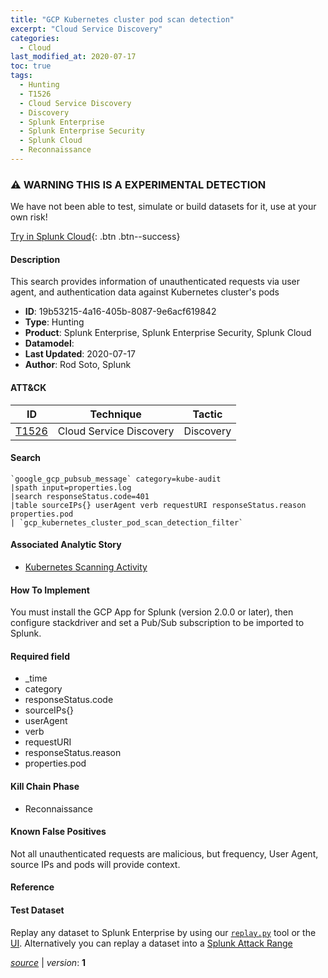 ```yaml
---
title: "GCP Kubernetes cluster pod scan detection"
excerpt: "Cloud Service Discovery"
categories:
  - Cloud
last_modified_at: 2020-07-17
toc: true
tags:
  - Hunting
  - T1526
  - Cloud Service Discovery
  - Discovery
  - Splunk Enterprise
  - Splunk Enterprise Security
  - Splunk Cloud
  - Reconnaissance
---
```


### ⚠️ WARNING THIS IS A EXPERIMENTAL DETECTION
We have not been able to test, simulate or build datasets for it, use at your own risk!


[Try in Splunk Cloud](https://www.splunk.com/en_us/cyber-security.html){: .btn .btn--success}

#### Description

This search provides information of unauthenticated requests via user agent, and authentication data against Kubernetes cluster&#39;s pods

- **ID**: 19b53215-4a16-405b-8087-9e6acf619842
- **Type**: Hunting
- **Product**: Splunk Enterprise, Splunk Enterprise Security, Splunk Cloud
- **Datamodel**: 
- **Last Updated**: 2020-07-17
- **Author**: Rod Soto, Splunk


#### ATT&CK

| ID          | Technique   | Tactic       |
| ----------- | ----------- |--------------|
| [T1526](https://attack.mitre.org/techniques/T1526/) | Cloud Service Discovery | Discovery |


#### Search

```
`google_gcp_pubsub_message` category=kube-audit 
|spath input=properties.log 
|search responseStatus.code=401 
|table sourceIPs{} userAgent verb requestURI responseStatus.reason properties.pod 
| `gcp_kubernetes_cluster_pod_scan_detection_filter`
```

#### Associated Analytic Story
* [Kubernetes Scanning Activity](/stories/kubernetes_scanning_activity)


#### How To Implement
You must install the GCP App for Splunk (version 2.0.0 or later), then configure stackdriver and set a Pub/Sub subscription to be imported to Splunk.

#### Required field
* _time
* category
* responseStatus.code
* sourceIPs{}
* userAgent
* verb
* requestURI
* responseStatus.reason
* properties.pod


#### Kill Chain Phase
* Reconnaissance


#### Known False Positives
Not all unauthenticated requests are malicious, but frequency, User Agent, source IPs and pods  will provide context.




#### Reference


#### Test Dataset
Replay any dataset to Splunk Enterprise by using our [`replay.py`](https://github.com/splunk/attack_data#using-replaypy) tool or the [UI](https://github.com/splunk/attack_data#using-ui).
Alternatively you can replay a dataset into a [Splunk Attack Range](https://github.com/splunk/attack_range#replay-dumps-into-attack-range-splunk-server)




[*source*](https://github.com/splunk/security_content/tree/develop/detections/experimental/cloud/gcp_kubernetes_cluster_pod_scan_detection.yml) \| *version*: **1**